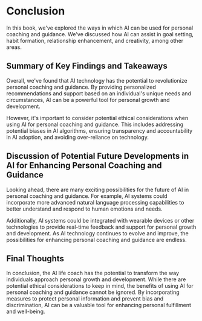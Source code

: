 # Conclusion

In this book, we've explored the ways in which AI can be used for personal coaching and guidance. We've discussed how AI can assist in goal setting, habit formation, relationship enhancement, and creativity, among other areas.

Summary of Key Findings and Takeaways
-------------------------------------

Overall, we've found that AI technology has the potential to revolutionize personal coaching and guidance. By providing personalized recommendations and support based on an individual's unique needs and circumstances, AI can be a powerful tool for personal growth and development.

However, it's important to consider potential ethical considerations when using AI for personal coaching and guidance. This includes addressing potential biases in AI algorithms, ensuring transparency and accountability in AI adoption, and avoiding over-reliance on technology.

Discussion of Potential Future Developments in AI for Enhancing Personal Coaching and Guidance
----------------------------------------------------------------------------------------------

Looking ahead, there are many exciting possibilities for the future of AI in personal coaching and guidance. For example, AI systems could incorporate more advanced natural language processing capabilities to better understand and respond to human emotions and needs.

Additionally, AI systems could be integrated with wearable devices or other technologies to provide real-time feedback and support for personal growth and development. As AI technology continues to evolve and improve, the possibilities for enhancing personal coaching and guidance are endless.

Final Thoughts
--------------

In conclusion, the AI life coach has the potential to transform the way individuals approach personal growth and development. While there are potential ethical considerations to keep in mind, the benefits of using AI for personal coaching and guidance cannot be ignored. By incorporating measures to protect personal information and prevent bias and discrimination, AI can be a valuable tool for enhancing personal fulfillment and well-being.